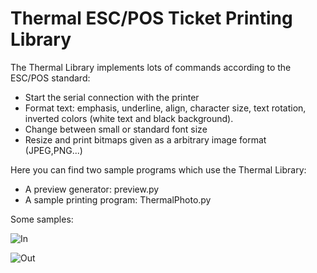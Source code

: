 # Thermal ESC/POS Ticket Printing Library

The Thermal Library implements lots of commands according to the ESC/POS standard:

- Start the serial connection with the printer
- Format text: emphasis, underline, align, character size, text rotation, inverted colors (white text and black background).
- Change between small or standard font size
- Resize and print bitmaps given as a arbitrary image format (JPEG,PNG...)

Here you can find two sample programs which use the Thermal Library:
- A preview generator: preview.py
- A sample printing program: ThermalPhoto.py

Some samples:

![In](https://raw.githubusercontent.com/pablogs9/ThermalLibary/master/in.jpg)

![Out](https://raw.githubusercontent.com/pablogs9/ThermalLibary/master/out.jpg)
